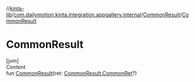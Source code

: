 //[kinta-lib](../../../index.md)/[com.dailymotion.kinta.integration.appgallery.internal](../index.md)/[CommonResult](index.md)/[CommonResult](-common-result.md)



# CommonResult  
[jvm]  
Content  
fun [CommonResult](-common-result.md)(ret: [CommonResult.CommonRet](-common-ret/index.md)?)  



